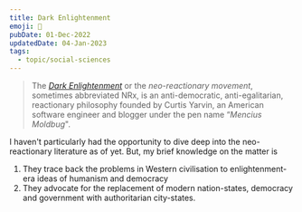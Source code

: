 ```yaml
---
title: Dark Enlightenment
emoji: 🏰
pubDate: 01-Dec-2022
updatedDate: 04-Jan-2023
tags:
  - topic/social-sciences
---
```


>The [_Dark Enlightenment_](https://en.wikipedia.org/wiki/Dark_Enlightenment) or the _neo-reactionary movement_, sometimes abbreviated NRx, is an anti-democratic, anti-egalitarian, reactionary philosophy founded by Curtis Yarvin, an American software engineer and blogger under the pen name “_Mencius Moldbug_".

I haven't particularly had the opportunity to dive deep into the neo-reactionary literature as of yet. But, my brief knowledge on the matter is

1) They trace back the problems in Western civilisation to enlightenment-era ideas of humanism and democracy
2) They advocate for the replacement of modern nation-states, democracy and government with authoritarian city-states.

